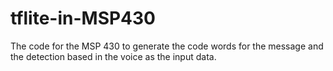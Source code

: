 # tflite-in-MSP430
The code for the MSP 430 to generate the code words for the message and the detection based in the voice as the input data.
